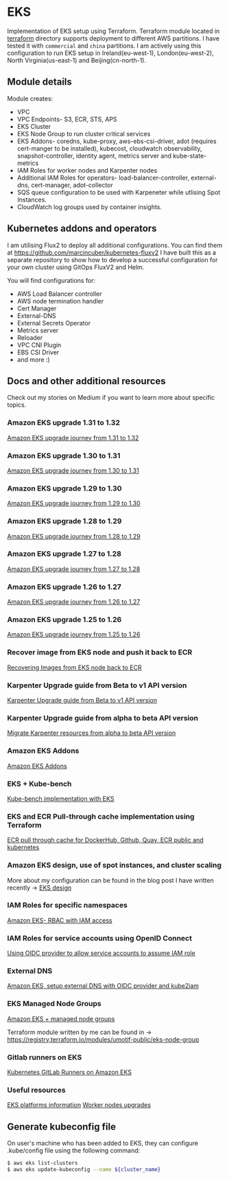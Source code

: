 # EKS

Implementation of EKS setup using Terraform. Terraform module located in [terraform](./terraform/) directory supports deployment to different AWS partitions. I have tested it with `commercial` and `china` partitions. I am actively using this configuration to run EKS setup in Ireland(eu-west-1), London(eu-west-2), North Virginia(us-east-1) and Beijing(cn-north-1).

## Module details

Module creates:

* VPC
* VPC Endpoints- S3, ECR, STS, APS
* EKS Cluster
* EKS Node Group to run cluster critical services
* EKS Addons- coredns, kube-proxy, aws-ebs-csi-driver, adot (requires cert-manger to be installed), kubecost, cloudwatch observability, snapshot-controller, identity agent, metrics server and kube-state-metrics
* IAM Roles for worker nodes and Karpenter nodes
* Additional IAM Roles for operators- load-balancer-controller, external-dns, cert-manager, adot-collector
* SQS queue configuration to be used with Karpeneter while utlising Spot Instances.
* CloudWatch log groups used by container insights.

## Kubernetes addons and operators

I am utilising Flux2 to deploy all additional configurations. You can find them at https://github.com/marcincuber/kubernetes-fluxv2
I have built this as a separate repository to show how to develop a successful configuration for your own cluster using GitOps FluxV2 and Helm.

You will find configurations for:

* AWS Load Balancer controller
* AWS node termination handler
* Cert Manager
* External-DNS
* External Secrets Operator
* Metrics server
* Reloader
* VPC CNI Plugin
* EBS CSI Driver
* and more :)

## Docs and other additional resources

Check out my stories on Medium if you want to learn more about specific topics.

### Amazon EKS upgrade 1.31 to 1.32

[Amazon EKS upgrade journey from 1.31 to 1.32](https://medium.com/@marcincuber/amazon-eks-upgrade-journey-from-1-31-to-1-32-hi-to-penelope-dfd7f6820e80)

### Amazon EKS upgrade 1.30 to 1.31

[Amazon EKS upgrade journey from 1.30 to 1.31](https://medium.com/@marcincuber/amazon-eks-upgrade-journey-from-1-30-to-1-31-say-hello-to-another-cutee-elli-d488fd6521eb)

### Amazon EKS upgrade 1.29 to 1.30

[Amazon EKS upgrade journey from 1.29 to 1.30](https://medium.com/@marcincuber/amazon-eks-upgrade-journey-from-1-29-to-1-30-say-hello-to-cute-uwubernetes-eba082199cc4)

### Amazon EKS upgrade 1.28 to 1.29

[Amazon EKS upgrade journey from 1.28 to 1.29](https://marcincuber.medium.com/amazon-eks-upgrade-journey-from-1-28-to-1-29-say-hello-to-mandala-858ae0579f4f)

### Amazon EKS upgrade 1.27 to 1.28

[Amazon EKS upgrade journey from 1.27 to 1.28](https://marcincuber.medium.com/amazon-eks-upgrade-journey-from-1-27-to-1-28-welcoming-planternetes-44985e11463a)

### Amazon EKS upgrade 1.26 to 1.27

[Amazon EKS upgrade journey from 1.26 to 1.27](https://marcincuber.medium.com/amazon-eks-upgrade-journey-from-1-26-to-1-27-chill-vibes-46f3f979afac)

### Amazon EKS upgrade 1.25 to 1.26

[Amazon EKS upgrade journey from 1.25 to 1.26](https://medium.com/@marcincuber/amazon-eks-upgrade-journey-from-1-25-to-1-26-electrifying-79b287084eef)

### Recover image from EKS node and push it back to ECR

[Recovering Images from EKS node back to ECR](https://medium.com/@marcincuber/amazon-eks-recover-deleted-images-from-eks-node-to-ecr-repository-15e37b661733)

### Karpenter Upgrade guide from Beta to v1 API version

[Karpenter Upgrade guide from Beta to v1 API version](https://medium.com/@marcincuber/amazon-eks-migrating-karpenter-resources-from-beta-to-v1-api-version-1a84e175a999)

### Karpenter Upgrade guide from alpha to beta API version

[Migrate Karpenter resources from alpha to beta API version](https://medium.com/@marcincuber/amazon-eks-migrating-karpenter-resources-from-alpha-to-beta-api-version-7bf320bbecb5)

### Amazon EKS Addons
[Amazon EKS Addons](https://marcincuber.medium.com/amazon-eks-add-ons-implemented-with-terraform-66a49fad4174)

### EKS + Kube-bench

[Kube-bench implementation with EKS](https://itnext.io/aws-eks-and-kube-bench-a7ae840f0f1)

### EKS and ECR Pull-through cache implementation using Terraform

[ECR pull through cache for DockerHub, Github, Quay, ECR public and kubernetes](https://medium.com/@marcincuber/implementing-aws-ecr-pull-through-cache-for-eks-cluster-most-in-depth-implementation-details-e51395568034)

### Amazon EKS design, use of spot instances, and cluster scaling

More about my configuration can be found in the blog post I have written recently -> [EKS design](https://medium.com/@marcincuber/amazon-eks-design-use-of-spot-instances-and-cluster-scaling-da7f3a72d061)

### IAM Roles for specific namespaces

[Amazon EKS- RBAC with IAM access](https://medium.com/@marcincuber/amazon-eks-rbac-and-iam-access-f124f1164de7)

### IAM Roles for service accounts using OpenID Connect

[Using OIDC provider to allow service accounts to assume IAM role](https://medium.com/@marcincuber/amazon-eks-with-oidc-provider-iam-roles-for-kubernetes-services-accounts-59015d15cb0c)

### External DNS

[Amazon EKS, setup external DNS with OIDC provider and kube2iam](https://medium.com/swlh/amazon-eks-setup-external-dns-with-oidc-provider-and-kube2iam-f2487c77b2a1)

### EKS Managed Node Groups

[Amazon EKS + managed node groups](https://itnext.io/amazon-eks-managed-node-groups-87943e3f3360)

Terraform module written by me can be found in -> https://registry.terraform.io/modules/umotif-public/eks-node-group

### Gitlab runners on EKS

[Kubernetes GitLab Runners on Amazon EKS](https://medium.com/@marcincuber/kubernetes-gitlab-runners-on-amazon-eks-5ba7f0bff30e)

### Useful resources

[EKS platforms information](https://docs.aws.amazon.com/eks/latest/userguide/platform-versions.html)
[Worker nodes upgrades](https://docs.aws.amazon.com/eks/latest/userguide/update-stack.html)

## Generate kubeconfig file

On user's machine who has been added to EKS, they can configure .kube/config file using the following command:

```bash
$ aws eks list-clusters
$ aws eks update-kubeconfig --name ${cluster_name}
```
